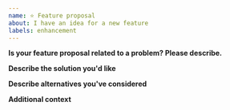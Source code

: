 ```yaml
---
name: ⭐ Feature proposal
about: I have an idea for a new feature
labels: enhancement
---
```


**Is your feature proposal related to a problem? Please describe.**
<!-- A clear and concise description of what the problem is. -->

**Describe the solution you'd like**
<!-- A clear and concise description of what you want to happen. -->

**Describe alternatives you've considered**
<!-- A clear and concise description of any alternative solutions or features you've considered. -->

**Additional context**
<!-- Add any other context about the problem here. -->
